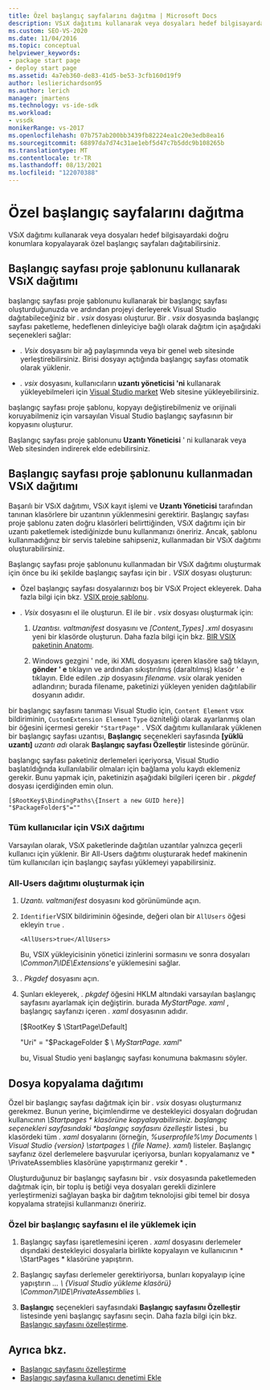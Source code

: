 ```yaml
---
title: Özel başlangıç sayfalarını dağıtma | Microsoft Docs
description: VSıX dağıtımı kullanarak veya dosyaları hedef bilgisayardaki doğru konumlara kopyalayarak özel başlangıç sayfaları dağıtmayı öğrenin.
ms.custom: SEO-VS-2020
ms.date: 11/04/2016
ms.topic: conceptual
helpviewer_keywords:
- package start page
- deploy start page
ms.assetid: 4a7eb360-de83-41d5-be53-3cfb160d19f9
author: leslierichardson95
ms.author: lerich
manager: jmartens
ms.technology: vs-ide-sdk
ms.workload:
- vssdk
monikerRange: vs-2017
ms.openlocfilehash: 07b757ab200bb3439fb82224ea1c20e3edb8ea16
ms.sourcegitcommit: 68897da7d74c31ae1ebf5d47c7b5ddc9b108265b
ms.translationtype: MT
ms.contentlocale: tr-TR
ms.lasthandoff: 08/13/2021
ms.locfileid: "122070388"
---
```

# <a name="deploy-custom-start-pages"></a>Özel başlangıç sayfalarını dağıtma

VSıX dağıtımı kullanarak veya dosyaları hedef bilgisayardaki doğru konumlara kopyalayarak özel başlangıç sayfaları dağıtabilirsiniz.

## <a name="vsix-deployment-by-using-the-start-page-project-template"></a>Başlangıç sayfası proje şablonunu kullanarak VSıX dağıtımı

başlangıç sayfası proje şablonunu kullanarak bir başlangıç sayfası oluşturduğunuzda ve ardından projeyi derleyerek Visual Studio dağıtabileceğiniz bir *. vsix* dosyası oluşturur. Bir *. vsix* dosyasında başlangıç sayfası paketleme, hedeflenen dinleyiciye bağlı olarak dağıtım için aşağıdaki seçenekleri sağlar:

- *. Vsix* dosyasını bir ağ paylaşımında veya bir genel web sitesinde yerleştirebilirsiniz. Birisi dosyayı açtığında başlangıç sayfası otomatik olarak yüklenir.

- *. vsix* dosyasını, kullanıcıların **uzantı yöneticisi 'ni** kullanarak yükleyebilmeleri için [Visual Studio market](https://marketplace.visualstudio.com/) Web sitesine yükleyebilirsiniz.

başlangıç sayfası proje şablonu, kopyayı değiştirebilmeniz ve orijinali koruyabilmeniz için varsayılan Visual Studio başlangıç sayfasının bir kopyasını oluşturur.

Başlangıç sayfası proje şablonunu **Uzantı Yöneticisi** ' ni kullanarak veya Web sitesinden indirerek elde edebilirsiniz.

## <a name="vsix-deployment-without-using-the-start-page-project-template"></a>Başlangıç sayfası proje şablonunu kullanmadan VSıX dağıtımı
 Başarılı bir VSıX dağıtımı, VSıX kayıt işlemi ve **Uzantı Yöneticisi** tarafından tanınan klasörlere bir uzantının yüklenmesini gerektirir. Başlangıç sayfası proje şablonu zaten doğru klasörleri belirttiğinden, VSıX dağıtımı için bir uzantı paketlemek istediğinizde bunu kullanmanızı öneririz. Ancak, şablonu kullanmadığınız bir servis talebine sahipseniz, kullanmadan bir VSıX dağıtımı oluşturabilirsiniz.

 Başlangıç sayfası proje şablonunu kullanmadan bir VSıX dağıtımı oluşturmak için önce bu iki şekilde başlangıç sayfası için bir *. VSIX* dosyası oluşturun:

- Özel başlangıç sayfası dosyalarınızı boş bir VSıX Project ekleyerek. Daha fazla bilgi için bkz. [VSIX proje şablonu](../extensibility/vsix-project-template.md).

- *. Vsix* dosyasını el ile oluşturun. El ile bir *. vsix* dosyası oluşturmak için:

   1. *Uzantısı. valtmanifest* dosyasını ve *[Content_Types] .xml* dosyasını yeni bir klasörde oluşturun. Daha fazla bilgi için bkz. [BIR VSIX paketinin Anatomı](../extensibility/anatomy-of-a-vsix-package.md).

   2. Windows gezgini ' nde, iki XML dosyasını içeren klasöre sağ tıklayın, **gönder ' e** tıklayın ve ardından sıkıştırılmış (daraltılmış) klasör ' e tıklayın. Elde edilen *.zip* dosyasını *filename. vsix* olarak yeniden adlandırın; burada filename, paketinizi yükleyen yeniden dağıtılabilir dosyanın adıdır.

bir başlangıç sayfasını tanıması Visual Studio için, `Content Element` vsıx bildiriminin, `CustomExtension Element` `Type` özniteliği olarak ayarlanmış olan bir öğesini içermesi gerekir `"StartPage"` . VSıX dağıtımı kullanılarak yüklenen bir başlangıç sayfası uzantısı, **Başlangıç** seçenekleri sayfasında **[yüklü uzantı]** *uzantı adı* olarak **Başlangıç sayfası Özelleştir** listesinde görünür.

başlangıç sayfası paketiniz derlemeleri içeriyorsa, Visual Studio başlatıldığında kullanılabilir olmaları için bağlama yolu kaydı eklemeniz gerekir. Bunu yapmak için, paketinizin aşağıdaki bilgileri içeren bir *. pkgdef* dosyası içerdiğinden emin olun.

```
[$RootKey$\BindingPaths\{Insert a new GUID here}]
"$PackageFolder$"=""
```

### <a name="vsix-deployment-for-all-users"></a>Tüm kullanıcılar için VSıX dağıtımı
 Varsayılan olarak, VSıX paketlerinde dağıtılan uzantılar yalnızca geçerli kullanıcı için yüklenir. Bir All-Users dağıtımı oluşturarak hedef makinenin tüm kullanıcıları için başlangıç sayfası yüklemeyi yapabilirsiniz.

### <a name="to-create-an-all-users-deployment"></a>All-Users dağıtımı oluşturmak için

1. *Uzantı. valtmanifest* dosyasını kod görünümünde açın.

2. `Identifier`VSIX bildiriminin öğesinde, değeri olan bir `AllUsers` öğesi ekleyin `true` .

    ```
    <AllUsers>true</AllUsers>
    ```

     Bu, VSIX yükleyicisinin yönetici izinlerini sormasını ve sonra dosyaları *\Common7\IDE\Extensions*'e yüklemesini sağlar.

3. *. Pkgdef* dosyasını açın.

4. Şunları ekleyerek, *. pkgdef* öğesini HKLM altındaki varsayılan başlangıç sayfasını ayarlamak için değiştirin. burada *MyStartPage. xaml* , başlangıç sayfanızı içeren *. xaml* dosyasının adıdır.

     [$RootKey $ \StartPage\Default]

     "Uri" = "$PackageFolder $ \\ *MyStartPage. xaml*"

     bu, Visual Studio yeni başlangıç sayfası konumuna bakmasını söyler.

## <a name="file-copy-deployment"></a>Dosya kopyalama dağıtımı
 Özel bir başlangıç sayfası dağıtmak için bir *. vsix* dosyası oluşturmanız gerekmez. Bunun yerine, biçimlendirme ve destekleyici dosyaları doğrudan kullanıcının <em>\Startpages \* klasörüne kopyalayabilirsiniz. başlangıç seçenekleri sayfasındaki **başlangıç sayfasını özelleştir</em>* listesi  , bu klasördeki tüm *. xaml* dosyalarını (örneğin, *%userprofıle%\my Documents \ Visual Studio {version} \startpages \\ {file Name}. xaml*) listeler. Başlangıç sayfanız özel derlemelere başvurular içeriyorsa, bunları kopyalamanız ve * \PrivateAssemblies klasörüne yapıştırmanız gerekir \* .

 Oluşturduğunuz bir başlangıç sayfasını bir *. vsix* dosyasında paketlemeden dağıtmak için, bir toplu iş betiği veya dosyaları gerekli dizinlere yerleştirmenizi sağlayan başka bir dağıtım teknolojisi gibi temel bir dosya kopyalama stratejisi kullanmanızı öneririz.

### <a name="to-manually-install-a-custom-start-page"></a>Özel bir başlangıç sayfasını el ile yüklemek için

1. Başlangıç sayfası işaretlemesini içeren *. xaml* dosyasını derlemeler dışındaki destekleyici dosyalarla birlikte kopyalayın ve kullanıcının * \StartPages \* klasörüne yapıştırın.

2. Başlangıç sayfası derlemeler gerektiriyorsa, bunları kopyalayıp içine yapıştırın *... \\ {Visual Studio yükleme klasörü} \Common7\IDE\PrivateAssemblies \\*.

3. **Başlangıç** seçenekleri sayfasındaki **Başlangıç sayfasını Özelleştir** listesinde yeni başlangıç sayfasını seçin. Daha fazla bilgi için bkz. [Başlangıç sayfasını özelleştirme](../ide/customizing-the-start-page-for-visual-studio.md).

## <a name="see-also"></a>Ayrıca bkz.

- [Başlangıç sayfasını özelleştirme](../ide/customizing-the-start-page-for-visual-studio.md)
- [Başlangıç sayfasına kullanıcı denetimi Ekle](../extensibility/adding-user-control-to-the-start-page.md)

